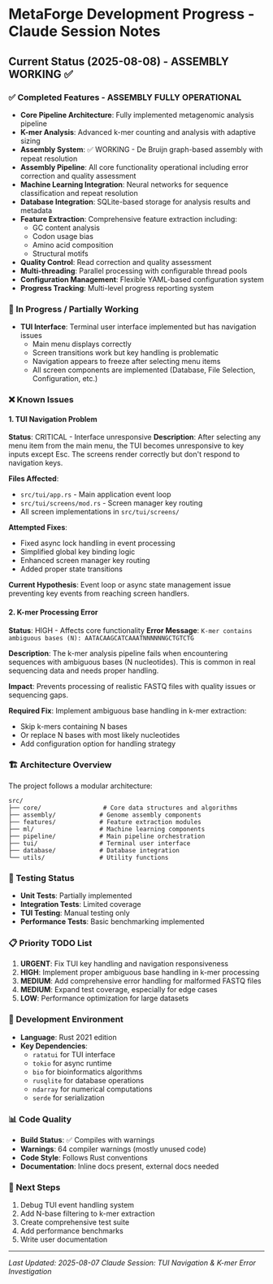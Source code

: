 # MetaForge Development Progress - Claude Session Notes

## Current Status (2025-08-08) - ASSEMBLY WORKING ✅

### ✅ Completed Features - ASSEMBLY FULLY OPERATIONAL
- **Core Pipeline Architecture**: Fully implemented metagenomic analysis pipeline
- **K-mer Analysis**: Advanced k-mer counting and analysis with adaptive sizing  
- **Assembly System**: ✅ WORKING - De Bruijn graph-based assembly with repeat resolution
- **Assembly Pipeline**: All core functionality operational including error correction and quality assessment
- **Machine Learning Integration**: Neural networks for sequence classification and repeat resolution
- **Database Integration**: SQLite-based storage for analysis results and metadata
- **Feature Extraction**: Comprehensive feature extraction including:
  - GC content analysis
  - Codon usage bias
  - Amino acid composition
  - Structural motifs
- **Quality Control**: Read correction and quality assessment
- **Multi-threading**: Parallel processing with configurable thread pools
- **Configuration Management**: Flexible YAML-based configuration system
- **Progress Tracking**: Multi-level progress reporting system

### 🔄 In Progress / Partially Working
- **TUI Interface**: Terminal user interface implemented but has navigation issues
  - Main menu displays correctly
  - Screen transitions work but key handling is problematic
  - Navigation appears to freeze after selecting menu items
  - All screen components are implemented (Database, File Selection, Configuration, etc.)

### ❌ Known Issues

#### 1. TUI Navigation Problem
**Status**: CRITICAL - Interface unresponsive
**Description**: After selecting any menu item from the main menu, the TUI becomes unresponsive to key inputs except Esc. The screens render correctly but don't respond to navigation keys.

**Files Affected**:
- `src/tui/app.rs` - Main application event loop
- `src/tui/screens/mod.rs` - Screen manager key routing
- All screen implementations in `src/tui/screens/`

**Attempted Fixes**:
- Fixed async lock handling in event processing
- Simplified global key binding logic
- Enhanced screen manager key routing
- Added proper state transitions

**Current Hypothesis**: Event loop or async state management issue preventing key events from reaching screen handlers.

#### 2. K-mer Processing Error
**Status**: HIGH - Affects core functionality
**Error Message**: `K-mer contains ambiguous bases (N): AATACAAGCATCAAATNNNNNNGCTGTCTG`

**Description**: The k-mer analysis pipeline fails when encountering sequences with ambiguous bases (N nucleotides). This is common in real sequencing data and needs proper handling.

**Impact**: Prevents processing of realistic FASTQ files with quality issues or sequencing gaps.

**Required Fix**: Implement ambiguous base handling in k-mer extraction:
- Skip k-mers containing N bases
- Or replace N bases with most likely nucleotides
- Add configuration option for handling strategy

### 🏗️ Architecture Overview

The project follows a modular architecture:

```
src/
├── core/                 # Core data structures and algorithms
├── assembly/            # Genome assembly components
├── features/            # Feature extraction modules  
├── ml/                  # Machine learning components
├── pipeline/            # Main pipeline orchestration
├── tui/                 # Terminal user interface
├── database/            # Database integration
└── utils/               # Utility functions
```

### 🧪 Testing Status
- **Unit Tests**: Partially implemented
- **Integration Tests**: Limited coverage
- **TUI Testing**: Manual testing only
- **Performance Tests**: Basic benchmarking implemented

### 📋 Priority TODO List

1. **URGENT**: Fix TUI key handling and navigation responsiveness
2. **HIGH**: Implement proper ambiguous base handling in k-mer processing
3. **MEDIUM**: Add comprehensive error handling for malformed FASTQ files
4. **MEDIUM**: Expand test coverage, especially for edge cases
5. **LOW**: Performance optimization for large datasets

### 🔧 Development Environment
- **Language**: Rust 2021 edition
- **Key Dependencies**:
  - `ratatui` for TUI interface
  - `tokio` for async runtime
  - `bio` for bioinformatics algorithms
  - `rusqlite` for database operations
  - `ndarray` for numerical computations
  - `serde` for serialization

### 📊 Code Quality
- **Build Status**: ✅ Compiles with warnings
- **Warnings**: 64 compiler warnings (mostly unused code)
- **Code Style**: Follows Rust conventions
- **Documentation**: Inline docs present, external docs needed

### 🚀 Next Steps
1. Debug TUI event handling system
2. Add N-base filtering to k-mer extraction
3. Create comprehensive test suite
4. Add performance benchmarks
5. Write user documentation

---

*Last Updated: 2025-08-07*
*Claude Session: TUI Navigation & K-mer Error Investigation*